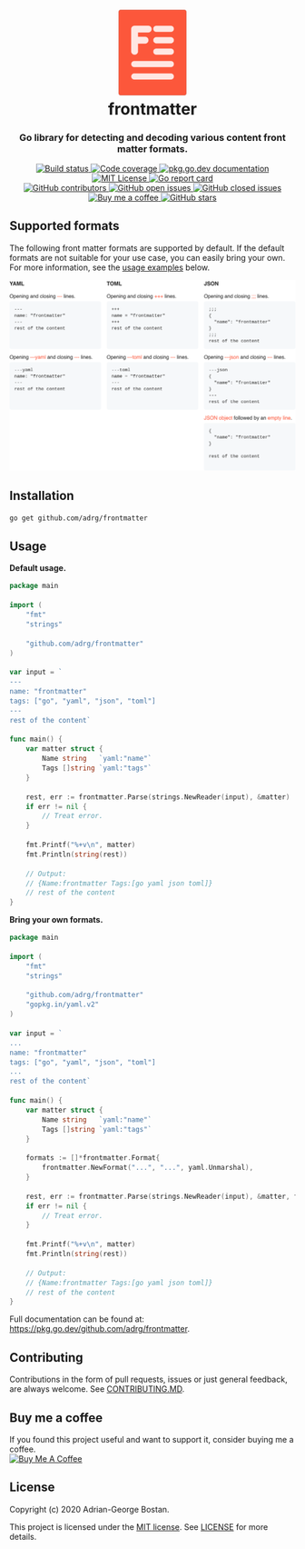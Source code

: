 <h1 align="center">
  <div>
    <img src="https://raw.githubusercontent.com/adrg/adrg.github.io/master/assets/projects/frontmatter/logo.png" width="120px" alt="frontmatter logo"/>
  </div>
  frontmatter
</h1>

<h3 align="center">Go library for detecting and decoding various content front matter formats.</h3>

<p align="center">
    <a href="https://github.com/adrg/frontmatter/actions?query=workflow%3ACI">
        <img alt="Build status" src="https://github.com/adrg/frontmatter/workflows/CI/badge.svg">
    </a>
    <a href="https://codecov.io/gh/adrg/frontmatter">
        <img alt="Code coverage" src="https://codecov.io/gh/adrg/frontmatter/branch/master/graphs/badge.svg?branch=master">
    </a>
    <a href="https://pkg.go.dev/github.com/adrg/frontmatter">
        <img alt="pkg.go.dev documentation" src="https://pkg.go.dev/badge/github.com/adrg/frontmatter">
    </a>
    <a href="https://opensource.org/licenses/MIT" rel="nofollow">
        <img alt="MIT License" src="https://img.shields.io/github/license/adrg/frontmatter"/>
    </a>
    <a href="https://goreportcard.com/report/github.com/adrg/frontmatter">
        <img alt="Go report card" src="https://goreportcard.com/badge/github.com/adrg/frontmatter?style=flat" />
    </a>
    <br />
    <a href="https://github.com/adrg/frontmatter/graphs/contributors">
        <img alt="GitHub contributors" src="https://img.shields.io/github/contributors/adrg/frontmatter" />
    </a>
    <a href="https://github.com/adrg/frontmatter/issues?q=is%3Aopen+is%3Aissue">
        <img alt="GitHub open issues" src="https://img.shields.io/github/issues-raw/adrg/frontmatter">
    </a>
    <a href="https://github.com/adrg/frontmatter/issues?q=is%3Aissue+is%3Aclosed">
        <img alt="GitHub closed issues" src="https://img.shields.io/github/issues-closed-raw/adrg/frontmatter" />
    </a>
    <a href="https://www.buymeacoffee.com/adrg">
        <img alt="Buy me a coffee" src="https://img.shields.io/static/v1.svg?label=%20&message=Buy%20me%20a%20coffee&color=FF813F&logo=buy%20me%20a%20coffee&logoColor=white"/>
    </a>
    <a alt="Github stars" href="https://github.com/adrg/frontmatter/stargazers">
        <img alt="GitHub stars" src="https://img.shields.io/github/stars/adrg/frontmatter?style=social">
    </a>

## Supported formats

The following front matter formats are supported by default. If the default
formats are not suitable for your use case, you can easily bring your own.
For more information, see the [usage examples](#usage) below.

![Default front matter formats](https://raw.githubusercontent.com/adrg/adrg.github.io/master/assets/projects/frontmatter/formats.png)

## Installation

```bash
go get github.com/adrg/frontmatter
```

## Usage

**Default usage.**

```go
package main

import (
	"fmt"
	"strings"

	"github.com/adrg/frontmatter"
)

var input = `
---
name: "frontmatter"
tags: ["go", "yaml", "json", "toml"]
---
rest of the content`

func main() {
	var matter struct {
		Name string   `yaml:"name"`
		Tags []string `yaml:"tags"`
	}

	rest, err := frontmatter.Parse(strings.NewReader(input), &matter)
	if err != nil {
		// Treat error.
	}

	fmt.Printf("%+v\n", matter)
	fmt.Println(string(rest))

	// Output:
	// {Name:frontmatter Tags:[go yaml json toml]}
	// rest of the content
}
```

**Bring your own formats.**

```go
package main

import (
	"fmt"
	"strings"

	"github.com/adrg/frontmatter"
	"gopkg.in/yaml.v2"
)

var input = `
...
name: "frontmatter"
tags: ["go", "yaml", "json", "toml"]
...
rest of the content`

func main() {
	var matter struct {
		Name string   `yaml:"name"`
		Tags []string `yaml:"tags"`
	}

	formats := []*frontmatter.Format{
		frontmatter.NewFormat("...", "...", yaml.Unmarshal),
	}

	rest, err := frontmatter.Parse(strings.NewReader(input), &matter, formats...)
	if err != nil {
		// Treat error.
	}

	fmt.Printf("%+v\n", matter)
	fmt.Println(string(rest))

	// Output:
	// {Name:frontmatter Tags:[go yaml json toml]}
	// rest of the content
}
```

Full documentation can be found at: https://pkg.go.dev/github.com/adrg/frontmatter.

## Contributing

Contributions in the form of pull requests, issues or just general feedback,
are always welcome.
See [CONTRIBUTING.MD](CONTRIBUTING.md).

## Buy me a coffee

If you found this project useful and want to support it, consider buying me a coffee.  
<a href="https://www.buymeacoffee.com/adrg">
    <img src="https://cdn.buymeacoffee.com/buttons/v2/arial-orange.png" alt="Buy Me A Coffee" height="42px">
</a>

## License

Copyright (c) 2020 Adrian-George Bostan.

This project is licensed under the [MIT license](https://opensource.org/licenses/MIT).
See [LICENSE](LICENSE) for more details.
